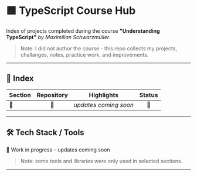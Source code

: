 # 🟦 TypeScript Course Hub

Index of projects completed during the course **"Understanding TypeScript"** _by Maximilian Schwarzmüller_.  
> Note: I did not author the course - this repo collects my projects, challanges, notes, practice work, and improvements.

---

## 📂 Index
| Section | Repository | Highlights | Status |
|---------|:------:|------------|:------:|
| 🚧 | 🚧 | _updates coming soon_ | 🚧 |

---

## 🛠 Tech Stack / Tools
🚧 Work in progress – updates coming soon

> Note: some tools and libraries were only used in selected sections.

---

